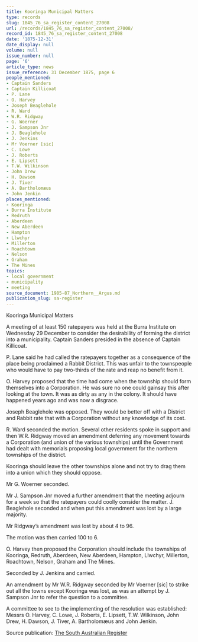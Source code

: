 ```yaml
---
title: Kooringa Municipal Matters
type: records
slug: 1845_76_sa_register_content_27008
url: /records/1845_76_sa_register_content_27008/
record_id: 1845_76_sa_register_content_27008
date: '1875-12-31'
date_display: null
volume: null
issue_number: null
page: '6'
article_type: news
issue_reference: 31 December 1875, page 6
people_mentioned:
- Captain Sanders
- Captain Killicoat
- P. Lane
- O. Harvey
- Joseph Beaglehole
- R. Ward
- W.R. Ridgway
- G. Woerner
- J. Sampson Jnr
- J. Beaglehole
- J. Jenkins
- Mr Voerner [sic]
- C. Lowe
- J. Roberts
- E. Lipsett
- T.W. Wilkinson
- John Drew
- H. Dawson
- J. Tiver
- A. Bartholomæus
- John Jenkin
places_mentioned:
- Kooringa
- Burra Institute
- Redruth
- Aberdeen
- New Aberdeen
- Hampton
- Llwchyr
- Millerton
- Roachtown
- Nelson
- Graham
- The Mines
topics:
- local government
- municipality
- meeting
source_document: 1985-87_Northern__Argus.md
publication_slug: sa-register
---
```


Kooringa Municipal Matters

A meeting of at least 150 ratepayers was held at the Burra Institute on Wednesday 29 December to consider the desirability of forming the district into a municipality.  Captain Sanders presided in the absence of Captain Killicoat.

P. Lane said he had called the ratepayers together as a consequence of the place being proclaimed a Rabbit District.  This was unfair to the townspeople who would have to pay two-thirds of the rate and reap no benefit from it.

O. Harvey proposed that the time had come when the township should form themselves into a Corporation.  He was sure no one could gainsay this after looking at the town.  It was as dirty as any in the colony.  It should have happened years ago and was now a disgrace.

Joseph Beaglehole was opposed.  They would be better off with a District and Rabbit rate that with a Corporation without any knowledge of its cost.

R. Ward seconded the motion.  Several other residents spoke in support and then W.R. Ridgway moved an amendment deferring any movement towards a Corporation (and union of the various townships) until the Government had dealt with memorials proposing local government for the northern townships of the district.

Kooringa should leave the other townships alone and not try to drag them into a union which they should oppose.

Mr G. Woerner seconded.

Mr J. Sampson Jnr moved a further amendment that the meeting adjourn for a week so that the ratepayers could coolly consider the matter.  J. Beaglehole seconded and when put this amendment was lost by a large majority.

Mr Ridgway’s amendment was lost by about 4 to 96.

The motion was then carried 100 to 6.

O. Harvey then proposed the Corporation should include  the townships of Kooringa, Redruth, Aberdeen, New Aberdeen, Hampton, Llwchyr, Millerton, Roachtown, Nelson, Graham and The Mines.

Seconded by J. Jenkins and carried.

An amendment by Mr W.R. Ridgway seconded by Mr Voerner [sic] to strike out all the towns except Kooringa was lost, as was an attempt by J. Sampson Jnr to refer the question to a committee.

A committee to see to the implementing of the resolution was established: Messrs O. Harvey, C. Lowe, J. Roberts, E. Lipsett, T.W. Wilkinson, John Drew, H. Dawson, J. Tiver, A. Bartholomæus and John Jenkin.

Source publication: [The South Australian Register](/publications/sa-register/)
